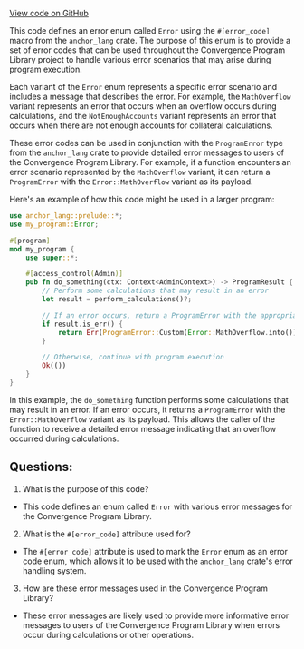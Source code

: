 [View code on GitHub](https://github.com/convergence-rfq/convergence-program-library/risk-engine/program/src/errors.rs)

This code defines an error enum called `Error` using the `#[error_code]` macro from the `anchor_lang` crate. The purpose of this enum is to provide a set of error codes that can be used throughout the Convergence Program Library project to handle various error scenarios that may arise during program execution.

Each variant of the `Error` enum represents a specific error scenario and includes a message that describes the error. For example, the `MathOverflow` variant represents an error that occurs when an overflow occurs during calculations, and the `NotEnoughAccounts` variant represents an error that occurs when there are not enough accounts for collateral calculations.

These error codes can be used in conjunction with the `ProgramError` type from the `anchor_lang` crate to provide detailed error messages to users of the Convergence Program Library. For example, if a function encounters an error scenario represented by the `MathOverflow` variant, it can return a `ProgramError` with the `Error::MathOverflow` variant as its payload.

Here's an example of how this code might be used in a larger program:

```rust
use anchor_lang::prelude::*;
use my_program::Error;

#[program]
mod my_program {
    use super::*;

    #[access_control(Admin)]
    pub fn do_something(ctx: Context<AdminContext>) -> ProgramResult {
        // Perform some calculations that may result in an error
        let result = perform_calculations()?;

        // If an error occurs, return a ProgramError with the appropriate error code
        if result.is_err() {
            return Err(ProgramError::Custom(Error::MathOverflow.into()));
        }

        // Otherwise, continue with program execution
        Ok(())
    }
}
```

In this example, the `do_something` function performs some calculations that may result in an error. If an error occurs, it returns a `ProgramError` with the `Error::MathOverflow` variant as its payload. This allows the caller of the function to receive a detailed error message indicating that an overflow occurred during calculations.
## Questions: 
 1. What is the purpose of this code?
- This code defines an enum called `Error` with various error messages for the Convergence Program Library.

2. What is the `#[error_code]` attribute used for?
- The `#[error_code]` attribute is used to mark the `Error` enum as an error code enum, which allows it to be used with the `anchor_lang` crate's error handling system.

3. How are these error messages used in the Convergence Program Library?
- These error messages are likely used to provide more informative error messages to users of the Convergence Program Library when errors occur during calculations or other operations.